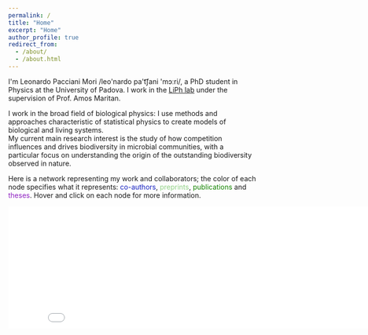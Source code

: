 ```yaml
---
permalink: /
title: "Home"
excerpt: "Home"
author_profile: true
redirect_from:
  - /about/
  - /about.html
---
```


I'm Leonardo Pacciani Mori /leo&#39;nardo pa&#39;t͡ʃani &#39;mɔːri/, a PhD student in Physics at the University of Padova. I work in the [LiPh lab](http://liphlab.netlify.com/) under the supervision of Prof. Amos Maritan.

I work in the broad field of biological physics: I use methods and approaches characteristic of statistical physics to create models of biological and living systems.<br>
My current main research interest is the study of how competition influences and drives biodiversity in microbial communities, with a particular focus on understanding the origin of the outstanding biodiversity observed in nature.

Here is a network representing my work and collaborators; the color of each node specifies what it represents: <span style="color:#1722C1">co-authors</span>, <span style="color:#90d185">preprints</span>, <span style="color:#138400">publications</span> and <span style="color:#8e20c1">theses</span>. Hover and click on each node for more information.
<iframe src="/collab_net/network.html" height="250" width="850" style="border:none;"></iframe>

